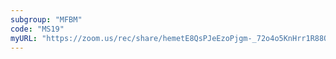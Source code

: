 ```yaml
---
subgroup: "MFBM"
code: "MS19"
myURL: "https://zoom.us/rec/share/hemetE8QsPJeEzoPjgm-_72o4o5KnHrr1R88OU_flQa8Q7FDs3eoka2Zot8PXKZ8.1goC11hpYfRHbRHi?startTime=1623948719000"
---
```

